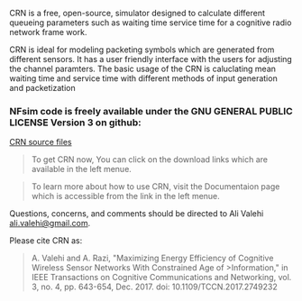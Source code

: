 
CRN is a free, open-source, simulator designed to calculate different queueing parameters such as waiting time service time for a cognitive radio network frame work.

CRN is ideal for modeling packeting symbols which are generated from different sensors. It has a user friendly interface with the users for adjusting the channel paramters. The basic usage of the CRN is caluclating mean waiting time and service time with different methods of input generation and packetization 

### NFsim code is freely available under the GNU GENERAL PUBLIC LICENSE Version 3 on github: 
[CRN source files](https://github.com/alivalehi/crn)

>To get CRN now, You can click on the download links which are available in the left menue.

>To learn more about how to use CRN, visit the Documentaion page which is accessible from the link in the left menue.


 Questions, concerns, and comments should be directed to Ali Valehi ali.valehi@gmail.com.

Please cite CRN as:
>A. Valehi and A. Razi, "Maximizing Energy Efficiency of Cognitive Wireless Sensor Networks With Constrained Age of >Information," in IEEE Transactions on Cognitive Communications and Networking, vol. 3, no. 4, pp. 643-654, Dec. 2017.
>doi: 10.1109/TCCN.2017.2749232
